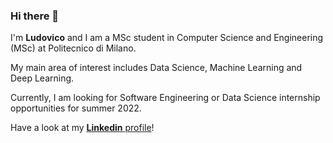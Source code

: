 ### Hi there 👋

I'm **Ludovico** and I am a MSc student in Computer Science and Engineering (MSc) at Politecnico di Milano. 

My main area of interest includes Data Science, Machine Learning and Deep Learning.

Currently, I am looking for Software Engineering or Data Science internship opportunities for summer 2022.

Have a look at my [**Linkedin** profile](https://www.linkedin.com/in/ludovico-righi-18b886167/)! 



<!--
**LudovicoRighi/LudovicoRighi** is a ✨ _special_ ✨ repository because its `README.md` (this file) appears on your GitHub profile.

Here are some ideas to get you started:

- 🔭 I’m currently working on ...
- 🌱 I’m currently learning ...
- 👯 I’m looking to collaborate on ...
- 🤔 I’m looking for help with ...
- 💬 Ask me about ...
- 📫 How to reach me: ...
- 😄 Pronouns: ...
- ⚡ Fun fact: ...
-->
